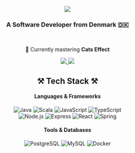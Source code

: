 <p align="center">
  <a href="https://github.com/DenverCoder1/readme-typing-svg">
    <img src="https://readme-typing-svg.herokuapp.com/?font=Fira+Code&size=22&center=true&vCenter=true&width=440&height=45&duration=3000&color=f75c7e&background=00000000&lines=Hi+There!+👋;I'm+Marouan+El+Haddad!;Welcome+to+my+GitHub+profile!+😊&pause=1000" />
  </a>
</p>


<h3 align="center">A Software Developer from Denmark 🇩🇰</h3>

<br/>

<div align="center">

🌱 Currently mastering **Cats Effect**

</div>

<div align="center"> 
  <a href="mailto:marouan@tutanota.com">
    <img src="https://img.shields.io/badge/Tutanota-840010?style=for-the-badge&logo=Tutanota&logoColor=white" />
  </a>
  <a href="https://www.linkedin.com/in/marouan-el-haddad/" target="_blank">
    <img src="https://img.shields.io/badge/LinkedIn-0077B5?style=for-the-badge&logo=linkedin&logoColor=white" target="_blank" />
  </a>
</div>

<div align="center">

## ⚒️ Tech Stack ⚒️

#### Languages & Frameworks

<img src="https://skillicons.dev/icons?i=java" alt="Java" title="Java" /> <img src="https://skillicons.dev/icons?i=scala" alt="Scala" title="Scala" /> <img src="https://skillicons.dev/icons?i=javascript" alt="JavaScript" title="JavaScript" /> <img src="https://skillicons.dev/icons?i=typescript" alt="TypeScript" title="TypeScript" /><br>
<img src="https://skillicons.dev/icons?i=nodejs" alt="Node.js" title="Node.js" /> <img src="https://skillicons.dev/icons?i=expressjs" alt="Express" title="Express" /> <img src="https://skillicons.dev/icons?i=react" alt="React" title="React" /> <img src="https://skillicons.dev/icons?i=spring" alt="Spring" title="Spring" />

#### Tools & Databases

<img src="https://skillicons.dev/icons?i=postgres" alt="PostgreSQL" title="PostgreSQL" /> <img src="https://skillicons.dev/icons?i=mysql" alt="MySQL" title="MySQL" /> <img src="https://skillicons.dev/icons?i=docker" alt="Docker" title="Docker" />

</div>
<!--
<br/>


<h2 align="center">📈 My Stats 📈</h2>
<br>
<div align=center>
<img width="830" src="https://github-readme-activity-graph.vercel.app/graph?username=Marouan-El-Haddad&bg_color=21232a&color=a8eeff&line=61dafb&point=f0fcff&area=true&hide_border=false" />
</div>

<br/>

<h3 align="center">
    <img src="https://readme-typing-svg.herokuapp.com/?font=Fira+Code&size=22&center=true&vCenter=true&width=440&height=45&duration=3000&color=f75c7e&background=00000000&lines=Thanks+for+visiting!+✌️;Let's+connect+on+LinkedIn!;Always+open+to+networking!&pause=1000" />
</h3>


<br/>
-->
